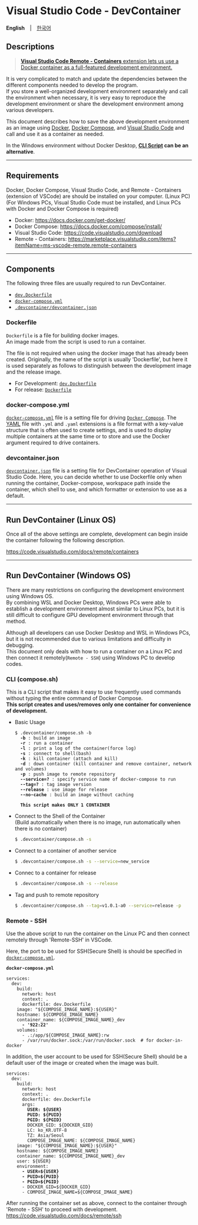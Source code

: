 # Visual Studio Code - DevContainer

**English**　|　[한국어](README.ko.md)

## Descriptions

> [**Visual Studio Code Remote - Containers** extension lets us use
> a Docker container as a full-featured development environment.](https://code.visualstudio.com/docs/remote/create-dev-container)

It is very complicated to match and update the dependencies between the different components needed to develop the program.  
If you store a well-organized development environment separately and call the environment when necessary, it is very easy to reproduce the development environment or share the development environment among various developers.

This document describes how to save the above development environment as an image using [Docker](https://docs.docker.com/engine/), [Docker Compose](https://docs.docker.com/compose/), and [Visual Studio Code](https://code.visualstudio.com/docs) and call and use it as a container as needed.

In the Windows environment without Docker Desktop, **[CLI Script](./compose.sh) can be an alternative**.

---

## Requirements

Docker, Docker Compose, Visual Studio Code, and Remote - Containers (extension of VSCode)
are should be installed on your computer. (Linux PC)  
(For Windows PCs, Visual Studio Code must be installed, and Linux PCs with Docker and Docker Compose is required)
- Docker: <https://docs.docker.com/get-docker/>
- Docker Compose: <https://docs.docker.com/compose/install/>
- Visual Studio Code: <https://code.visualstudio.com/download>
- Remote - Containers: <https://marketplace.visualstudio.com/items?itemName=ms-vscode-remote.remote-containers>

---

## Components

The following three files are usually required to run DevContainer.
- [`dev.Dockerfile`](../dev.Dockerfile)
- [`docker-compose.yml`](../docker-compose.yml)
- [`.devcontainer/devcontainer.json`](./devcontainer.json)

### Dockerfile
`Dockerfile` is a file for building docker images.  
An image made from the script is used to run a container.

The file is not required when using the docker image that has already been created.
Originally, the name of the script is usually 'Dockerfile', but here it is used separately as follows to distinguish between the development image and the release image.

- For Development: [`dev.Dockerfile`](../dev.Dockerfile)
- For release: [`Dockerfile`](../Dockerfile)

### docker-compose.yml
[`docker-compose.yml`](../docker-compose.yml) file is a setting file for driving [`Docker Compose`](https://docs.docker.com/compose/).
The [YAML](https://yaml.org/) file with `.yml` and `.yaml` extensions is a file format with a key-value structure that is often used to create settings, and is used to display multiple containers at the same time or to store and use the Docker argument required to drive containers.

### devcontainer.json
[`devcontainer.json`](./devcontainer.json) file is a setting file for DevContainer operation of Visual Studio Code.
Here, you can decide whether to use Dockerfile only when running the container, Docker-compose, workspace path inside the container, which shell to use, and which formatter or extension to use as a default.

---

## Run DevContainer (Linux OS)

Once all of the above settings are complete, development can begin inside the container following the following description.

<https://code.visualstudio.com/docs/remote/containers>

---

## Run DevContainer (Windows OS)

There are many restrictions on configuring the development environment using Windows OS.  
By combining WSL and Docker Desktop, Windows PCs were able to establish a development environment almost similar to Linux PCs, but it is still difficult to configure GPU development environment through that method.

Although all developers can use Docker Desktop and WSL in Windows PCs, but it is not recommended due to various limitations and difficulty in debugging.  
This document only deals with how to run a container on a Linux PC and then connect it remotely(`Remote - SSH`) using Windows PC to develop codes.

### CLI (compose.sh)
This is a CLI script that makes it easy to use frequently used commands without typing the entire command of Docker Compose.  
**This script creates and uses/removes only one container for convenience of development.**

- Basic Usage
    <pre><code>$ .devcontainer/compose.sh -b
    <b>-b</b> : build an image  
    <b>-r</b> : run a container  
    <b>-l</b> : print a log of the container(force log)
    <b>-s</b> : connect to shell(bash)  
    <b>-k</b> : kill container (attach and kill)  
    <b>-d</b> : down container (kill container and remove container, network and volumes)  
    <b>-p</b> : push image to remote repository  
    <b>--service=?</b> : specify service name of docker-compose to run  
    <b>--tag=?</b> : tag image version  
    <b>--release</b> : use image for release  
    <b>--no-cache</b> : build an image without caching
    
    <b>This script makes ONLY 1 CONTAINER</b></code></pre>
    
- Connect to the Shell of the Container  
  (Build automatically when there is no image, run automatically when there is no container)
    ```bash
    $ .devcontainer/compose.sh -s
    ```

- Connect to a container of another service
    ```bash
    $ .devcontainer/compose.sh -s --service=new_service
    ```
    
- Connec to a container for release
    ```bash
    $ .devcontainer/compose.sh -s --release
    ```

- Tag and push to remote repository
    ```bash
    $ .devcontainer/compose.sh --tag=v1.0.1-a0 --service=release -p
    ```

### Remote - SSH

Use the above script to run the container on the Linux PC and then connect remotely through 'Remote-SSH' in VSCode.

Here, the port to be used for SSH(Secure Shell) is should be specified in [`docker-compose.yml`](./examples/docker-compose.yml).

**`docker-compose.yml`**
<pre><code>services:
  dev:
    build:
      network: host
      context: .
      dockerfile: dev.Dockerfile
    image: "${COMPOSE_IMAGE_NAME}:${USER}"
    hostname: ${COMPOSE_IMAGE_NAME}
    container_name: ${COMPOSE_IMAGE_NAME}_dev
      <b>- '922:22'</b>
    volumes:
      - .:/app/${COMPOSE_IMAGE_NAME}:rw
      - /var/run/docker.sock:/var/run/docker.sock  # for docker-in-docker
</code></pre>

In addition, the user account to be used for SSH(Secure Shell) should be a default user of the image or created when the image was built.

<pre><code>services:
  dev:
    build:
      network: host
      context: .
      dockerfile: dev.Dockerfile
      args:
        <b>USER: ${USER}</b>
        <b>PUID: ${PUID}</b>
        <b>PGID: ${PGID}</b>
        DOCKER_GID: ${DOCKER_GID}
        LC: ko_KR.UTF-8
        TZ: Asia/Seoul
        COMPOSE_IMAGE_NAME: ${COMPOSE_IMAGE_NAME}
    image: "${COMPOSE_IMAGE_NAME}:${USER}"
    hostname: ${COMPOSE_IMAGE_NAME}
    container_name: ${COMPOSE_IMAGE_NAME}_dev
    user: ${USER}
    environment:
      <b>- USER=${USER}</b>
      <b>- PUID=${PUID}</b>
      <b>- PGID=${PGID}</b>
      - DOCKER_GID=${DOCKER_GID}
      - COMPOSE_IMAGE_NAME=${COMPOSE_IMAGE_NAME}
</code></pre>

After running the container set as above, connect to the container through 'Remote - SSH' to proceed with development.  
<https://code.visualstudio.com/docs/remote/ssh>
